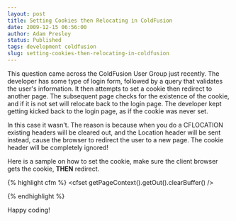 ```yaml
---
layout: post
title: Setting Cookies then Relocating in ColdFusion
date: 2009-12-15 06:56:00
author: Adam Presley
status: Published
tags: development coldfusion
slug: setting-cookies-then-relocating-in-coldfusion
---
```


This question came across the ColdFusion User Group just recently. The
developer has some type of login form, followed by a query that
validates the user's information. It then attempts to set a cookie then
redirect to another page. The subsequent page checks for the existence
of the cookie, and if it is not set will relocate back to the login
page. The developer kept getting kicked back to the login page, as if
the cookie was never set.

In this case it wasn't. The reason is because when you do a CFLOCATION
existing headers will be cleared out, and the Location header will be
sent instead, cause the browser to redirect the user to a new page. The
cookie header will be completely ignored!

Here is a sample on how to set the cookie, make sure the client browser
gets the cookie, **THEN** redirect.

{% highlight cfm %}
<cfset getPageContext().getOut().clearBuffer() />
<cfcookie name="testingCookies" value="#form.userName#" />
<cfflush />

<cflocation url="postLogin.cfm" />
{% endhighlight %}

Happy coding!
